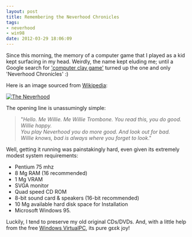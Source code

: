 ```yaml
---
layout: post
title: Remembering the Neverhood Chronicles
tags: 
- neverhood
- win98
date: 2012-03-29 18:06:09
---
```


Since this morning, the memory of a computer game that I played as a kid kept surfacing in my head. Weirdly, the name kept eluding me; until a Google search for ['computer clay game'](https://www.google.com/search?q=computer+clay+game) turned up the one and only 'Neverhood Chronicles' :)

Here is an image sourced from [Wikipedia](http://en.wikipedia.org/wiki/The_Neverhood):

[![The Neverhood](http://upload.wikimedia.org/wikipedia/en/1/12/The_Neverhood_-_box_art.jpg "The Neverhood!")](http://en.wikipedia.org/wiki/The_Neverhood)

The opening line is unassumingly simple: 

> "_Hello.  Me Willie.  Me Willie Trombone. You read this, you do good.  Willie happy.  <br />
> You play Neverhood you do more good.  And look out for bad.  <br />
> Willie knows, bad is always where you forget to look_."

Well, getting it running was painstakingly hard, even given its extremely modest system requirements:

- Pentium 75 mhz
- 8 Mg RAM (16 recommended) 
- 1 Mg VRAM 
- SVGA monitor 
- Quad speed CD ROM
- 8-bit sound card & speakers  (16-bit recommended) 
- 10 Mg available hard disk space for Installation
- Microsoft Windows 95.

Luckily, I tend to preserve my old original CDs/DVDs. And, with a little help from the free [Windows VirtualPC](http://www.microsoft.com/windows/virtual-pc/default.aspx), its pure gεεk joy!
